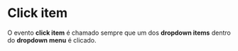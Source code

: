 # Click item

O evento **click item** é chamado sempre que um dos **dropdown items** dentro do **dropdown menu** é clicado.